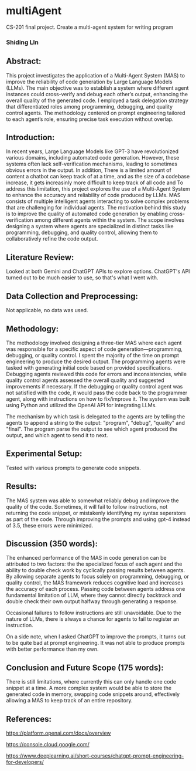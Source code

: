 # multiAgent
CS-201 final project. Create a multi-agent system for writing program

### Shiding LIn

## Abstract:
This project investigates the application of a Multi-Agent System (MAS) to improve the reliability of code generation by Large Language Models (LLMs). The main objective was to establish a system where different agent instances could cross-verify and debug each other’s output, enhancing the overall quality of the generated code. I employed a task delegation strategy that differentiated roles among programming, debugging, and quality control agents. The methodology centered on prompt engineering tailored to each agent’s role, ensuring precise task execution without overlap. 

## Introduction:
In recent years, Large Language Models like GPT-3 have revolutionized various domains, including automated code generation. However, these systems often lack self-verification mechanisms, leading to sometimes obvious errors in the output. In addition, There is a limited amount of content a chatbot can keep track of at a time, and as the size of a codebase increase, it gets increasinly more difficult to keep track of all code and To address this limitation, this project explores the use of a Multi-Agent System to enhance the accuracy and reliability of code produced by LLMs. MAS consists of multiple intelligent agents interacting to solve complex problems that are challenging for individual agents. The motivation behind this study is to improve the quality of automated code generation by enabling cross-verification among different agents within the system. The scope involves designing a system where agents are specialized in distinct tasks like programming, debugging, and quality control, allowing them to collaboratively refine the code output.

## Literature Review:
Looked at both Gemini and ChatGPT APIs to explore options. ChatGPT's API turned out to be much easier to use, so that's what I went with.

## Data Collection and Preprocessing:
Not applicable, no data was used.

## Methodology:
The methodology involved designing a three-tier MAS where each agent was responsible for a specific aspect of code generation—programming, debugging, or quality control. I spent the majority of the time on prompt engineering to produce the desired output. The programming agents were tasked with generating initial code based on provided specifications. Debugging agents reviewed this code for errors and inconsistencies, while quality control agents assessed the overall quality and suggested improvements if necessary. If the debugging or quality control agent was not satisfied with the code, it would pass the code back to the programmer agent, along with instructions on how to fix/improve it. The system was built using Python and utilized the OpenAI API for integrating LLMs.

The mechanism by which task is delegated to the agents are by telling the agents to append a string to the output: "program", "debug", "quality" and "final". The program parse the output to see which agent produced the output, and which agent to send it to next.

## Experimental Setup:
Tested with various prompts to generate code snippets.

## Results:
The MAS system was able to somewhat reliably debug and improve the quality of the code. Sometimes, it will fail to follow instructions, not returning the code snippet, or mistakenly identifying my syntax seperators as part of the code. Through improving the prompts and using gpt-4 instead of 3.5, these errors were minimized.

## Discussion (350 words):
The enhanced performance of the MAS in code generation can be attributed to two factors: the the specialized focus of each agent and the ability to double check work by cyclically passing results between agents. By allowing separate agents to focus solely on programming, debugging, or quality control, the MAS framework reduces cognitive load and increases the accuracy of each process. Passing code between agents address one fundamental limitation of LLM, where they cannot directly backtrack and double check their own output halfway through generating a response.

Occasional failures to follow instructions are still unavoidable. Due to the nature of LLMs, there is always a chance for agents to fail to register an instruction.

On a side note, when I asked ChatGPT to improve the prompts, it turns out to be quite bad at prompt engineering. It was not able to produce prompts with better performance than my own.

## Conclusion and Future Scope (175 words):
There is still limitations, where currently this can only handle one code snippet at a time. A more complex system would be able to store the generated code in memory, swapping code snippets around, effectively allowing a MAS to keep track of an entire repository.
## References:
https://platform.openai.com/docs/overview

https://console.cloud.google.com/

https://www.deeplearning.ai/short-courses/chatgpt-prompt-engineering-for-developers/